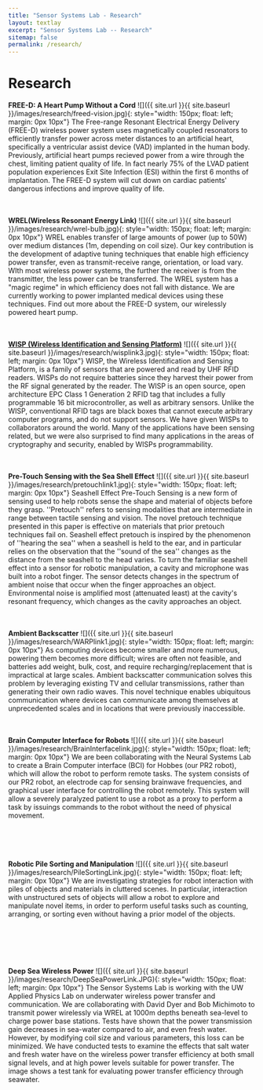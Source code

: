 ```yaml
---
title: "Sensor Systems Lab - Research"
layout: textlay
excerpt: "Sensor Systems Lab -- Research"
sitemap: false
permalink: /research/
---
```


# Research

**FREE-D: A Heart Pump Without a Cord** 
![]({{ site.url }}{{ site.baseurl }}/images/research/freed-vision.jpg){: style="width: 150px; float: left; margin: 0px  10px"}
The Free-range Resonant Electrical Energy Delivery (FREE-D) wireless power system uses magnetically coupled resonators to efficiently transfer power across meter distances to an artificial heart, specifically a ventricular assist device (VAD) implanted in the human body.  Previously, artificial heart pumps recieved power from a wire through the chest, limiting patient quality of life. In fact nearly 75% of the LVAD patient population experiences Exit Site Infection (ESI) within the first 6 months of implantation. The FREE-D system will cut down on cardiac patients' dangerous infections and improve quality of life.
<br><br><br>

**WREL(Wireless Resonant Energy Link)** 
![]({{ site.url }}{{ site.baseurl }}/images/research/wrel-bulb.jpg){: style="width: 150px; float: left; margin: 0px  10px"}
WREL enables transfer of large amounts of power (up to 50W) over medium distances (1m, depending on coil size). Our key contribution is the development of adaptive tuning techniques that enable high efficiency power transfer, even as transmit-receive range, orientation, or load vary. WIth most wireless power systems, the further the receiver is from the transmitter, the less power can be transferred. The WREL system has a "magic regime" in which efficiency does not fall with distance. We are currently working to power implanted medical devices using these techniques. Find out more about the FREE-D system, our wirelessly powered heart pump.
<br><br><br>

**<a href="{{ site.url }}{{ site.baseurl }}/wisp">WISP (Wireless Identification and Sensing Platform)</a>**
![]({{ site.url }}{{ site.baseurl }}/images/research/wisplink3.jpg){: style="width: 150px; float: left; margin: 0px  10px"}
WISP, the Wireless Identification and Sensing Platform, is a family of sensors that are powered and read by UHF RFID readers. WISPs do not require batteries since they harvest their power from the RF signal generated by the reader. The WISP is an open source, open architecture EPC Class 1 Generation 2 RFID tag that includes a fully programmable 16 bit microcontroller, as well as arbitrary sensors. Unlike the WISP, conventional RFID tags are black boxes that cannot execute arbitrary computer programs, and do not support sensors. We have given WISPs to collaborators around the world. Many of the applications have been sensing related, but we were also surprised to find many applications in the areas of cryptography and security, enabled by WISPs programmability.
<br><br><br>

**Pre-Touch Sensing with the Sea Shell Effect**
![]({{ site.url }}{{ site.baseurl }}/images/research/pretouchlink1.jpg){: style="width: 150px; float: left; margin: 0px  10px"}
Seashell Effect Pre-Touch Sensing is a new form of sensing used to help robots sense the shape and material of objects before they grasp. ''Pretouch'' refers to sensing modalities that are intermediate in range between tactile sensing and vision. The novel pretouch technique presented in this paper is effective on materials that prior pretouch techniques fail on. Seashell effect pretouch is inspired by the phenomenon of ''hearing the sea'' when a seashell is held to the ear, and in particular relies on the observation that the ''sound of the sea'' changes as the distance from the seashell to the head varies. To turn the familiar seashell effect into a sensor for robotic manipulation, a cavity and microphone was built into a robot finger. The sensor detects changes in the spectrum of ambient noise that occur when the finger approaches an object. Environmental noise is amplified most (attenuated least) at the cavity's resonant frequency, which changes as the cavity approaches an object.
<br><br><br>

**Ambient Backscatter**
![]({{ site.url }}{{ site.baseurl }}/images/research/WARPlink1.jpg){: style="width: 150px; float: left; margin: 0px  10px"}
As computing devices become smaller and more numerous, powering them becomes more difficult; wires are often not feasible, and batteries add weight, bulk, cost, and require recharging/replacement that is impractical at large scales. Ambient backscatter communication solves this problem by leveraging existing TV and cellular transmissions, rather than generating their own radio waves. This novel technique enables ubiquitous communication where devices can communicate among themselves at unprecedented scales and in locations that were previously inaccessible.
<br><br><br>

**Brain Computer Interface for Robots**
![]({{ site.url }}{{ site.baseurl }}/images/research/BrainInterfacelink.jpg){: style="width: 150px; float: left; margin: 0px  10px"}
We are been collaborating with the Neural Systems Lab to create a Brain Computer interface (BCI) for Hobbes (our PR2 robot), which will allow the robot to perform remote tasks. The system consists of our PR2 robot, an electrode cap for sensing brainwave frequencies, and graphical user interface for controlling the robot remotely. This system will allow a severely paralyzed patient to use a robot as a proxy to perform a task by issuings commands to the robot without the need of physical movement.
<br><br><br><br><br>


**Robotic Pile Sorting and Manipulation**
![]({{ site.url }}{{ site.baseurl }}/images/research/PileSortingLink.jpg){: style="width: 150px; float: left; margin: 0px  10px"}
We are investigating strategies for robot interaction with piles of objects and materials in cluttered scenes. In particular, interaction with unstructured sets of objects will allow a robot to explore and manipulate novel items, in order to perform useful tasks such as counting, arranging, or sorting even without having a prior model of the objects.
<br><br><br><br><br><br>

**Deep Sea Wireless Power**
![]({{ site.url }}{{ site.baseurl }}/images/research/DeepSeaPowerLink.JPG){: style="width: 150px; float: left; margin: 0px  10px"}
The Sensor Systems Lab is working with the UW Applied Physics Lab on underwater wireless power transfer and communication. We are collaborating with David Dyer and Bob Michimoto to transmit power wirelessly via WREL at 1000m depths beneath sea-level to charge power base stations. Tests have shown that the power transmission gain decreases in sea-water compared to air, and even fresh water. However, by modifying coil size and various parameters, this loss can be minimized. We have conducted tests to examine the effects that salt water and fresh water have on the wireless power transfer efficiency at both small signal levels, and at high power levels suitable for power transfer. The image shows a test tank for evaluating power transfer efficiency through seawater.
<br><br><br><br>

